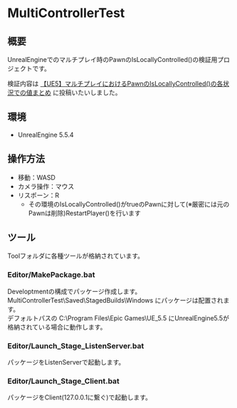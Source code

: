 # MultiControllerTest
## 概要
UnrealEngineでのマルチプレイ時のPawnのIsLocallyControlled()の検証用プロジェクトです。

検証内容は [【UE5】マルチプレイにおけるPawnのIsLocallyControlled()の各状況での値まとめ](https://qiita.com/ogamita777/items/8c05cb8fad2446431cfc) に投稿いたいしました。

## 環境
- UnrealEngine 5.5.4

## 操作方法
- 移動：WASD
- カメラ操作：マウス
- リスポーン：R
    - その環境のIsLocallyControlled()がtrueのPawnに対して(※厳密には元のPawnは削除)RestartPlayer()を行います

## ツール
Toolフォルダに各種ツールが格納されています。

### Editor/MakePackage.bat
Developtmentの構成でパッケージ作成します。  
MultiControllerTest\Saved\StagedBuilds\Windows にパッケージは配置されます。  
デフォルトパスの C:\Program Files\Epic Games\UE_5.5 にUnrealEngine5.5が格納されている場合に動作します。

### Editor/Launch_Stage_ListenServer.bat
パッケージをListenServerで起動します。

### Editor/Launch_Stage_Client.bat
パッケージをClient(127.0.0.1に繋ぐ)で起動します。